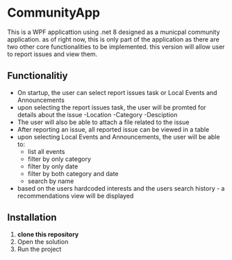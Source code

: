 # CommunityApp
This is a WPF applicattion using .net 8 designed as a municpal community application.
as of right now, this is only part of the application as there are two other core functionalities to be implemented.
this version will allow user to report issues and view them.

## Functionalitiy
- On startup, the user can select report issues task or Local Events and Announcements
- upon selecting the report issues task, the user will be promted for details about the issue
    -Location
    -Category
    -Desciption
- The user will also be able to attach a file related to the issue
- After reporting an issue, all reported issue can be viewed in a table
- upon selecting Local Events and Announcements, the user will be able to:
  - list all events
  - filter by only category
  - filter by only date
  - filter by both category and date
  - search by name
- based on the  users hardcoded interests and the users search history - a recommendations view will be displayed

## Installation
1. **clone this repository**
2. Open the solution
3. Run the project



